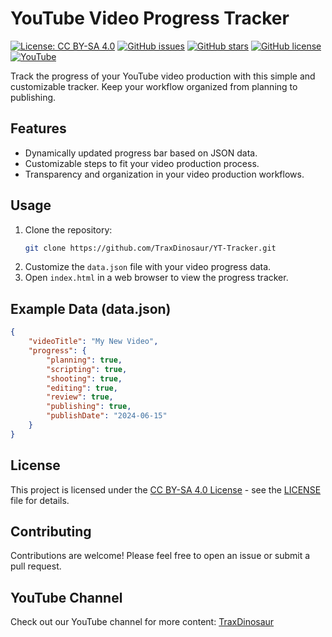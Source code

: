 # YouTube Video Progress Tracker

[![License: CC BY-SA 4.0](https://img.shields.io/badge/License-CC%20BY--SA%204.0-blue.svg)](https://creativecommons.org/licenses/by-sa/4.0/)
[![GitHub issues](https://img.shields.io/github/issues/TraxDinosaur/YT-Tracker)](https://github.com/TraxDinosaur/YT-Tracker/issues)
[![GitHub stars](https://img.shields.io/github/stars/TraxDinosaur/YT-Tracker)](https://github.com/TraxDinosaur/YT-Tracker/stargazers)
[![GitHub license](https://img.shields.io/github/license/TraxDinosaur/YT-Tracker)](https://github.com/TraxDinosaur/YT-Tracker/blob/main/LICENSE)
[![YouTube](https://img.shields.io/badge/Youtube-Subscribe-red)](https://www.youtube.com/@traxdinosaur)

Track the progress of your YouTube video production with this simple and customizable tracker. Keep your workflow organized from planning to publishing.

## Features

- Dynamically updated progress bar based on JSON data.
- Customizable steps to fit your video production process.
- Transparency and organization in your video production workflows.

## Usage

1. Clone the repository:
   ```bash
   git clone https://github.com/TraxDinosaur/YT-Tracker.git
   ```
2. Customize the `data.json` file with your video progress data.
3. Open `index.html` in a web browser to view the progress tracker.

## Example Data (data.json)

```json
{
    "videoTitle": "My New Video",
    "progress": {
        "planning": true,
        "scripting": true,
        "shooting": true,
        "editing": true,
        "review": true,
        "publishing": true,
        "publishDate": "2024-06-15"
    }
}
```

## License

This project is licensed under the [CC BY-SA 4.0 License](https://creativecommons.org/licenses/by-sa/4.0/) - see the [LICENSE](LICENSE) file for details.

## Contributing

Contributions are welcome! Please feel free to open an issue or submit a pull request.

## YouTube Channel

Check out our YouTube channel for more content: [TraxDinosaur](https://www.youtube.com/@traxdinosaur)

